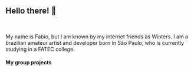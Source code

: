 ## Hello there! 👋

<br>

<p>My name is Fabio, but I am known by my internet friends as Winters. I am a brazilian amateur artist and developer born in São Paulo, who is currently studying in a FATEC college.

<br>

<h4>My group projects</h4>






